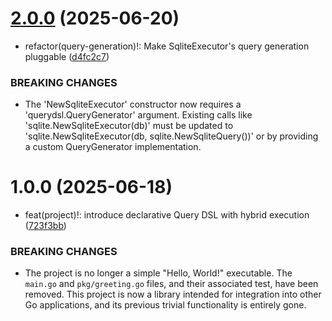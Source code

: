 # [2.0.0](https://github.com/asaidimu/querydsl/compare/v1.0.0...v2.0.0) (2025-06-20)


* refactor(query-generation)!: Make SqliteExecutor's query generation pluggable ([d4fc2c7](https://github.com/asaidimu/querydsl/commit/d4fc2c7fa41c343a7b0684ddfe431edce91f6811))


### BREAKING CHANGES

* The 'NewSqliteExecutor' constructor now requires a
'querydsl.QueryGenerator' argument. Existing calls like
'sqlite.NewSqliteExecutor(db)' must be updated to
'sqlite.NewSqliteExecutor(db, sqlite.NewSqliteQuery())' or by providing a
custom QueryGenerator implementation.

# 1.0.0 (2025-06-18)


* feat(project)!: introduce declarative Query DSL with hybrid execution ([723f3bb](https://github.com/asaidimu/querydsl/commit/723f3bb506837a0fe0d3b8093c43066952441e7d))


### BREAKING CHANGES

* The project is no longer a simple "Hello, World!" executable. The `main.go` and `pkg/greeting.go` files, and their associated test, have been removed. This project is now a library intended for integration into other Go applications, and its previous trivial functionality is entirely gone.
